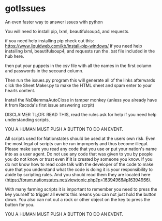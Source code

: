 # gotIssues
An even faster way to answer issues with python

You will need to install pip, lxml, beautifulsoup4, and requests.

if you need help installing pip check out this: https://www.liquidweb.com/kb/install-pip-windows/
if you need help installing lxml, beautifulsoup4, and requests run the .bat file included in the hub here. 

then put your puppets in the csv file with all the names in the first column and passwords in the secound column. 

Then run the issues.py program this will generate all of the links
afterwards click the Sheet Maker.py to make the HTML sheet and spam enter to your hearts content. 


Install the NsDilemmaAutoClose in tamper monkey (unless you already have it from Racoda's first issue answering scrpit)

DISCLAIMER 
TL;DR: READ THIS, read the rules ask for help if you need help understanding scripts, 

YOU A HUMAN MUST PUSH A BUTTON TO DO AN EVENT. 

All scripts used for Nationstates should be used at the users own risk. Even the most legal of scripts can be run improperly and thus become illegal. Please make sure you read any code that you use or put your nation's name into as a user agent. Do not use any code that was given to you by people you do not know or trust even if it is created by someone you know. If you do not know how to read code talk with the developer of the code to make sure that you understand what the code is doing it is your responsibility to abide by scripting rules. And you should read them they are located here (https://forum.nationstates.net/viewtopic.php?p=16394966#p16394966). 

With many farming scripts it is important to remember you need to press the key yourself to trigger all events this means you can not just hold the button down. You also can not out a rock or other object on the key to press the button for you. 

YOU A HUMAN MUST PUSH A BUTTON TO DO AN EVENT.
